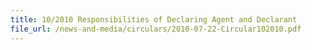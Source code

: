```yaml
---
title: 10/2010 Responsibilities of Declaring Agent and Declarant
file_url: /news-and-media/circulars/2010-07-22-Circular102010.pdf
---
```

